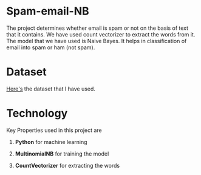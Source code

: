 # Spam-email-NB

The project determines whether email is spam or not on the basis of text that it contains. We have used count vectorizer to extract the words from it. The model that we have used is Naive Bayes. It helps in classification of email into spam or ham (not spam).
# Dataset
[Here's](https://www.youtube.com/redirect?q=https%3A%2F%2Fdrive.google.com%2Ffile%2Fd%2F1vBFxXjwFmojH80e0hVnsB7Hjy7hbgCMT%2Fview%3Fusp%3Dsharing&event=video_description&redir_token=QUFFLUhqbjE0OGhYYzNkazZOOGdzak1ONjd4XzBVRHl1QXxBQ3Jtc0tsS0RsVGVWZ1ljSkplS3VIVzR5Z0xpYXFhb3FtWmIxOHNyT0xWdFBkSWkybFp5VXVNUEpGemMwdmZmQ3ZKVnB5Si1hSTM5c0xJNnVrUzNMUHJfb0xMem1nX2hXTFh4SWE3OEJlVnVwNE1XNEZGU3piWQ%3D%3D&v=exHwwy9kVcg) the dataset that I have used.

# Technology
Key Properties used in this project are

1. **Python** for machine learning

2. **MultinomialNB** for training the model

3. **CountVectorizer** for extracting the words
